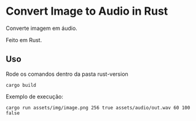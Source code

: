 # Convert Image to Audio in Rust

Converte imagem em áudio.

Feito em Rust.

## Uso

Rode os comandos dentro da pasta rust-version

```
cargo build
```

Exemplo de execução:

```
cargo run assets/img/image.png 256 true assets/audio/out.wav 60 100 false
```
